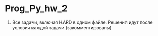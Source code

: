 # Prog_Py_hw_2
1. Все задачи, включая HARD в одном файле. Решения идут после условия каждой задачи (закомментированы)
